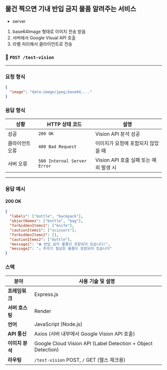 ## 물건 찍으면 기내 반입 금지 물품 알려주는 서비스
+ server
1. base64Image 형태로 이미지 전송 받음
2. 서버에서 Google Visual API 호출
3. 라벨 처리해서 클라이언트로 전송

### 🔗 `POST /test-vision`

---

### 요청 형식

```json
{
  "image": "data:image/jpeg;base64,..." 
}
```

### 응답 형식

| 상황          | HTTP 상태 코드 | 설명                                  |
|---------------|----------------|---------------------------------------|
| 성공          | `200 OK`       | Vision API 분석 성공                  |
| 클라이언트 오류 | `400 Bad Request` | 이미지가 요청에 포함되지 않았을 때     |
| 서버 오류      | `500 Internal Server Error` | Vision API 호출 실패 또는 예외 발생 시 |

---

### 응답 예시

#### 200 OK

```json
{
  "labels": ["bottle", "backpack"],
  "objectNames": ["bottle", "bag"],
  "forbiddenItems1": ["knife"],
  "cautionItems1": ["scissors"],
  "forbiddenItems2": [],
  "cautionItems2": ["bottle"],
  "message1": "❌ 반입 금지 물품이 포함되어 있습니다!",
  "message2": "⚠️ 주의가 필요한 물품이 포함되어 있습니다"
}
```
### 스택

| 분야               | 사용 기술 및 설명                                                |
|--------------------|------------------------------------------------------------------|
| **프레임워크**      | Express.js                    |
| **서버 호스팅**     | Render                     |
| **언어**            | JavaScript (Node.js)                                            |
| **API 통신**        | Axios (서버 내부에서 Google Vision API 호출)                  |
| **이미지 분석**     | Google Cloud Vision API (Label Detection + Object Detection)   |
| **라우팅**          | `/test-vision` POST, `/` GET (헬스 체크용)                      |
